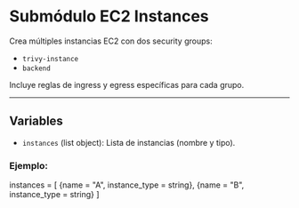 # Submódulo EC2 Instances

Crea múltiples instancias EC2 con dos security groups:

- `trivy-instance`
- `backend`

Incluye reglas de ingress y egress específicas para cada grupo.

---

## Variables

- `instances` (list object): Lista de instancias (nombre y tipo).

### Ejemplo:

instances = [
{name = "A", instance_type = string},
{name = "B", instance_type = string}
]

